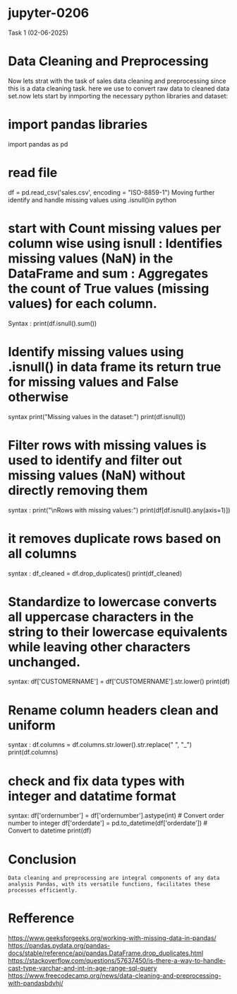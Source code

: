 # jupyter-0206
Task 1 (02-06-2025)
# Data Cleaning and Preprocessing
Now lets strat with the task of sales data cleaning and preprocessing since this is a data cleaning task. here we use to convert raw data to cleaned data set.now lets start by inmporting the necessary python libraries and dataset:
# import pandas libraries
import pandas as pd
# read file
df = pd.read_csv('sales.csv', encoding = "ISO-8859-1")
Moving further identify and handle missing values using .isnull()in python
# start with Count missing values per column wise using isnull : Identifies missing values (NaN) in the DataFrame and sum : Aggregates the count of True values (missing values) for each column.
Syntax : print(df.isnull().sum())
# Identify missing values using .isnull() in data frame its return true for missing values and False otherwise
syntax  print("Missing values in the dataset:")
        print(df.isnull())
# Filter rows with missing values is used to identify and filter out missing values (NaN) without directly removing them 
syntax : print("\nRows with missing values:")
         print(df[df.isnull().any(axis=1)])
# it removes duplicate rows based on all columns
syntax : df_cleaned = df.drop_duplicates()
         print(df_cleaned)
# Standardize to lowercase converts all uppercase characters in the string to their lowercase equivalents while leaving other characters unchanged.
syntax: df['CUSTOMERNAME'] = df['CUSTOMERNAME'].str.lower()
        print(df)
# Rename column headers clean and uniform 
syntax : df.columns = df.columns.str.lower().str.replace(" ", "_")
         print(df.columns)
# check and fix data types with integer and datatime format
syntax: df['ordernumber'] = df['ordernumber'].astype(int)  # Convert order number to integer
        df['orderdate'] = pd.to_datetime(df['orderdate'])  # Convert to datetime
        print(df)
# Conclusion
    Data cleaning and preprocessing are integral components of any data analysis Pandas, with its versatile functions, facilitates these processes efficiently.
# Refference 
https://www.geeksforgeeks.org/working-with-missing-data-in-pandas/
https://pandas.pydata.org/pandas-docs/stable/reference/api/pandas.DataFrame.drop_duplicates.html
https://stackoverflow.com/questions/57637450/is-there-a-way-to-handle-cast-type-varchar-and-int-in-age-range-sql-query
https://www.freecodecamp.org/news/data-cleaning-and-preprocessing-with-pandasbdvhj/
